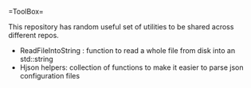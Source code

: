 =ToolBox=

This repository has random useful set of utilities to be shared across different repos.

- ReadFileIntoString : function to read a whole file from disk into an std::string
- Hjson helpers: collection of functions to make it easier to parse json configuration files
